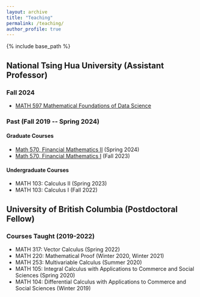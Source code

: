 ```yaml
---
layout: archive
title: "Teaching"
permalink: /teaching/
author_profile: true
---
```


{% include base_path %}


## National Tsing Hua University (Assistant Professor)

### Fall 2024

* [MATH 597 Mathematical Foundations of Data Science]()

### Past (Fall 2019 -- Spring 2024)

#### Graduate Courses
* [Math 570, Financial Mathematics II](https://beaded-antique-299.notion.site/Financial-Mathematics-II-64be834e112d4d49ba4e9a0052240220) (Spring 2024)
* [Math 570, Financial Mathematics I](https://beaded-antique-299.notion.site/Financial-Mathematics-I-96824edf692a4986aa6c3b98ae014ac6) (Fall 2023)

#### Undergraduate Courses
* MATH 103: Calculus II (Spring 2023)
* MATH 103: Calculus I (Fall 2022)



## University of British Columbia (Postdoctoral Fellow)
### Courses Taught (2019-2022)
* MATH 317: Vector Calculus (Spring 2022)
* MATH 220: Mathematical Proof (Winter 2020, Winter 2021)
* MATH 253: Multivariable Calculus (Summer 2020)
* MATH 105: Integral Calculus with Applications to Commerce and Social Sciences (Spring 2020)
* MATH 104: Differential Calculus with Applications to Commerce and Social Sciences (Winter 2019)